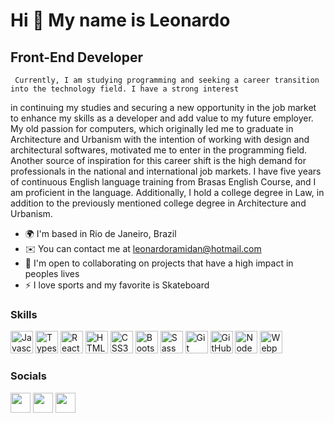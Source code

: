 Hi 👋 My name is Leonardo
==========================

Front-End Developer
-----------------------------

     Currently, I am studying programming and seeking a career transition into the technology field. I have a strong interest
in continuing my studies and securing a new opportunity in the job market to enhance my skills as a developer and add value
to my future employer. My old passion for computers, which originally led me to graduate in Architecture and Urbanism with the
intention of working with design and architectural softwares, motivated me to enter in the programming field. Another source
of inspiration for this career shift is the high demand for professionals in the national and international job markets. I have
five years of continuous English language training from Brasas English Course, and I am proficient in the language. Additionally,
I hold a college degree in Law, in addition to the previously mentioned college degree in Architecture and Urbanism.


* 🌍  I'm based in Rio de Janeiro, Brazil
* ✉️  You can contact me at [leonardoramidan@hotmail.com](mailto:leonardoramidan@hotmail.com)
* 🤝  I'm open to collaborating on projects that have a high impact in peoples lives
* ⚡  I love sports and my favorite is Skateboard


### Skills

<p align="left">
<a href="https://developer.mozilla.org/en-US/docs/Web/JavaScript" target="_blank" rel="noreferrer"><img src="https://raw.githubusercontent.com/danielcranney/readme-generator/main/public/icons/skills/javascript-colored.svg" width="36" height="36" alt="Javascript" /></a>          
<a href="https://www.typescriptlang.org/" target="_blank" rel="noreferrer"><img src="https://raw.githubusercontent.com/danielcranney/readme-generator/main/public/icons/skills/typescript-colored.svg" width="36" height="36" alt="Typescript" /></a>
<a href="https://reactjs.org/" target="_blank" rel="noreferrer"><img src="https://raw.githubusercontent.com/danielcranney/readme-generator/main/public/icons/skills/react-colored.svg" width="36" height="36" alt="React" /></a>   
<a href="https://developer.mozilla.org/en-US/docs/Glossary/HTML5" target="_blank" rel="noreferrer"><img src="https://cdn.jsdelivr.net/gh/devicons/devicon/icons/html5/html5-original-wordmark.svg" width="36" height="36" alt="HTML5" /></a>          
<a href="https://developer.mozilla.org/en-US/docs/Web/CSS" target="_blank" rel="noreferrer"><img src="https://cdn.jsdelivr.net/gh/devicons/devicon/icons/css3/css3-original-wordmark.svg" width="36" height="36" alt="CSS3" /></a>
<a href="https://getbootstrap.com/docs/4.1/getting-started/introduction/" target="_blank" rel="noreferrer"><img src="https://cdn.jsdelivr.net/gh/devicons/devicon/icons/bootstrap/bootstrap-original-wordmark.svg" width="36" height="36" alt="Bootstrap" /></a>
<a href="https://sass-lang.com/documentation/" target="_blank" rel="noreferrer"><img src="https://cdn.jsdelivr.net/gh/devicons/devicon/icons/sass/sass-original.svg" width="36" height="36" alt="Sass" /></a>
<a href="https://git-scm.com/doc" target="_blank" rel="noreferrer"><img src="https://cdn.jsdelivr.net/gh/devicons/devicon/icons/git/git-plain.svg" width="36" height="36" alt="Git" /></a>
<a href="https://docs.github.com/" target="_blank" rel="noreferrer"><img src="https://cdn.jsdelivr.net/gh/devicons/devicon/icons/github/github-original.svg" width="36" height="36" alt="GitHub" /></a> 
<a href="https://nodejs.org/en/" target="_blank" rel="noreferrer"><img src="https://raw.githubusercontent.com/danielcranney/readme-generator/main/public/icons/skills/nodejs-colored.svg" width="36" height="36" alt="NodeJS" /></a>           
<a href="https://webpack.js.org/" target="_blank" rel="noreferrer"><img src="https://raw.githubusercontent.com/danielcranney/readme-generator/main/public/icons/skills/webpack-colored.svg" width="36" height="36" alt="Webpack" /></a>
</p>


### Socials

<p align="left">
<a href="https://www.linkedin.com/in/leonardocram/" target="_blank" rel="noreferrer"><img src="https://raw.githubusercontent.com/danielcranney/readme-generator/main/public/icons/socials/linkedin.svg" width="32" height="32" /></a> 
<a href="https://www.github.com/LeoRam84" target="_blank" rel="noreferrer"><img src="https://cdn.jsdelivr.net/gh/devicons/devicon/icons/github/github-original.svg" width="32" height="32" /></a>
<a href="https://discord.com/users/Kotzen#4262" target="_blank" rel="noreferrer"><img src="https://raw.githubusercontent.com/danielcranney/readme-generator/main/public/icons/socials/discord.svg" width="32" height="32" /></a>
</p>
